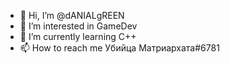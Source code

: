 - 👋 Hi, I’m @dANIALgREEN
- 👀 I’m interested in GameDev
- 🌱 I’m currently learning C++
- 📫 How to reach me Убийца Матриархата#6781

<!---
dANIALgREEN/dANIALgREEN is a ✨ special ✨ repository because its `README.md` (this file) appears on your GitHub profile.
You can click the Preview link to take a look at your changes.
--->
